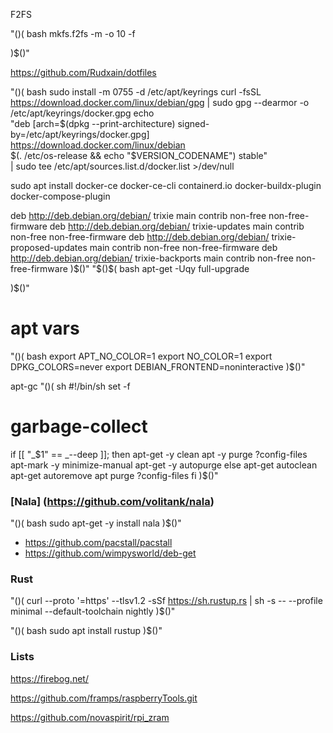 F2FS

"$()$(
  bash
  mkfs.f2fs -m -o 10 -f

)$()"

https://github.com/Rudxain/dotfiles

"$()$(
  bash
  sudo install -m 0755 -d /etc/apt/keyrings
  curl -fsSL https://download.docker.com/linux/debian/gpg | sudo gpg --dearmor -o /etc/apt/keyrings/docker.gpg
  echo \
    "deb [arch=$(dpkg --print-architecture) signed-by=/etc/apt/keyrings/docker.gpg] https://download.docker.com/linux/debian \
 $(. /etc/os-release && echo "$VERSION_CODENAME") stable" \
    | sudo tee /etc/apt/sources.list.d/docker.list >/dev/null

  sudo apt install docker-ce docker-ce-cli containerd.io docker-buildx-plugin docker-compose-plugin

  deb http://deb.debian.org/debian/ trixie main contrib non-free non-free-firmware
  deb http://deb.debian.org/debian/ trixie-updates main contrib non-free non-free-firmware
  deb http://deb.debian.org/debian/ trixie-proposed-updates main contrib non-free non-free-firmware
  deb http://deb.debian.org/debian/ trixie-backports main contrib non-free non-free-firmware
)$()"
"$()$(
  bash
  apt-get -Uqy full-upgrade

)$()"
# apt vars
"$()$(
  bash
  export APT_NO_COLOR=1
  export NO_COLOR=1
  export DPKG_COLORS=never
  export DEBIAN_FRONTEND=noninteractive
)$()"

apt-gc
"$()$(
  sh
  #!/bin/sh
  set -f
  # garbage-collect

  if [[ "_$1" == _--deep ]]; then
    apt-get -y clean
    apt -y purge ?config-files
    apt-mark -y minimize-manual
    apt-get -y autopurge
  else
    apt-get autoclean
    apt-get autoremove
    apt purge ?config-files
  fi
)$()"

### [Nala] (https://github.com/volitank/nala)

"$()$(
  bash
  sudo apt-get -y install nala
)$()"

- https://github.com/pacstall/pacstall
- https://github.com/wimpysworld/deb-get

### Rust

"$()$(
  curl --proto '=https' --tlsv1.2 -sSf https://sh.rustup.rs | sh -s -- --profile minimal --default-toolchain nightly
)$()"

"$()$(
  bash
  sudo apt install rustup
)$()"

### Lists

https://firebog.net/

https://github.com/framps/raspberryTools.git

https://github.com/novaspirit/rpi_zram
